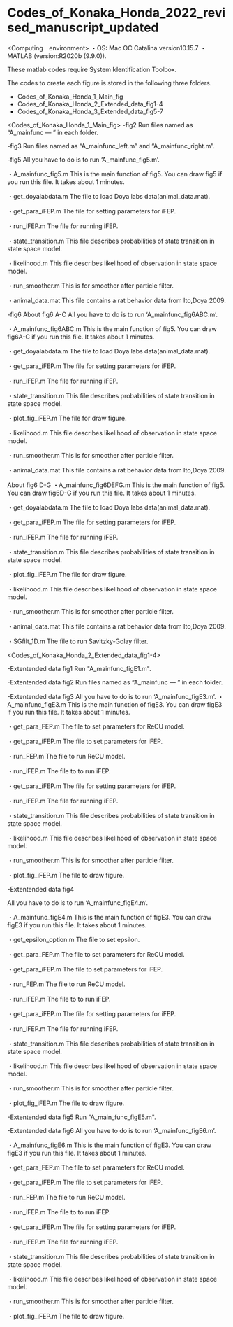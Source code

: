 # Codes_of_Konaka_Honda_2022_revised_manuscript_updated


<Computing　environment>
・OS: Mac OC Catalina version10.15.7
・MATLAB (version:R2020b (9.9.0)).

These matlab codes require System Identification Toolbox.

The codes to create each figure is stored in the following three folders.
- Codes_of_Konaka_Honda_1_Main_fig
- Codes_of_Konaka_Honda_2_Extended_data_fig1-4
- Codes_of_Konaka_Honda_3_Extended_data_fig5-7

<Codes_of_Konaka_Honda_1_Main_fig>
-fig2
 Run files named as  “A_mainfunc — ” in each folder.

-fig3
 Run files named as  “A_mainfunc_left.m” and “A_mainfunc_right.m”.

-fig5
 All you have to do is to run ‘A_mainfunc_fig5.m’.

 ・A_mainfunc_fig5.m
 This is the main function of fig5. You can draw fig5 if you run this file.
 It takes about 1 minutes.

 ・get_doyalabdata.m
 The file to load Doya labs data(animal_data.mat).

 ・get_para_iFEP.m
 The file for setting parameters for iFEP.

 ・run_iFEP.m
 The file for running iFEP.

 ・state_transition.m
 This file describes probabilities of state transition in state space model.

 ・likelihood.m
 This file describes likelihood of observation in state space model.

 ・run_smoother.m
 This is for smoother after particle filter.

 ・animal_data.mat
  This file contains a rat behavior data from Ito,Doya 2009.
  
-fig6
  About fig6 A-C
  All you have to do is to run ‘A_mainfunc_fig6ABC.m’.

 ・A_mainfunc_fig6ABC.m
 This is the main function of fig5. You can draw fig6A-C if you run this file.
 It takes about 1 minutes.

 ・get_doyalabdata.m
 The file to load Doya labs data(animal_data.mat).

 ・get_para_iFEP.m
 The file for setting parameters for iFEP.

 ・run_iFEP.m
 The file for running iFEP.

 ・state_transition.m
 This file describes probabilities of state transition in state space model.

 ・plot_fig_iFEP.m
 The file for draw figure.

 ・likelihood.m
 This file describes likelihood of observation in state space model.

 ・run_smoother.m
 This is for smoother after particle filter.

 ・animal_data.mat
 This file contains a rat behavior data from Ito,Doya 2009.

  
About fig6 D-G 
 ・A_mainfunc_fig6DEFG.m
 This is the main function of fig5. You can draw fig6D-G if you run this file.
 It takes about 1 minutes.

 ・get_doyalabdata.m
 The file to load Doya labs data(animal_data.mat).

 ・get_para_iFEP.m
 The file for setting parameters for iFEP.

 ・run_iFEP.m
 The file for running iFEP.

 ・state_transition.m
 This file describes probabilities of state transition in state space model.

 ・plot_fig_iFEP.m
 The file for draw figure.

 ・likelihood.m
 This file describes likelihood of observation in state space model.

 ・run_smoother.m
 This is for smoother after particle filter.

 ・animal_data.mat
 This file contains a rat behavior data from Ito,Doya 2009.

 ・SGfilt_1D.m
 The file to run Savitzky-Golay filter.

<Codes_of_Konaka_Honda_2_Extended_data_fig1-4>

-Extentended data fig1
 Run "A_mainfunc_figE1.m".
 
-Extentended data fig2
 Run files named as  “A_mainfunc — ” in each folder.
 
-Extentended data fig3
 All you have to do is to run ‘A_mainfunc_figE3.m’.
 ・A_mainfunc_figE3.m
 This is the main function of figE3. You can draw figE3 if you run this file.
 It takes about 1 minutes.

 ・get_para_FEP.m
 The file to set parameters for ReCU model.

 ・get_para_iFEP.m
 The file to set parameters for iFEP.

 ・run_FEP.m
 The file to run ReCU model.

 ・run_iFEP.m
 The file to to run iFEP.

 ・get_para_iFEP.m
 The file for setting parameters for iFEP.

 ・run_iFEP.m
 The file for running iFEP.

 ・state_transition.m
 This file describes probabilities of state transition in state space model.

 ・likelihood.m
 This file describes likelihood of observation in state space model.

 ・run_smoother.m
 This is for smoother after particle filter.

 ・plot_fig_iFEP.m
 The file to draw figure.


-Extentended data fig4

 All you have to do is to run ‘A_mainfunc_figE4.m’.

 ・A_mainfunc_figE4.m
 This is the main function of figE3. You can draw figE3 if you run this file.
 It takes about 1 minutes.

 ・get_epsilon_option.m
 The file to set epsilon.

 ・get_para_FEP.m
 The file to set parameters for ReCU model.

 ・get_para_iFEP.m
 The file to set parameters for iFEP.

 ・run_FEP.m
 The file to run ReCU model.

 ・run_iFEP.m
 The file to to run iFEP.

 ・get_para_iFEP.m
 The file for setting parameters for iFEP.

 ・run_iFEP.m
 The file for running iFEP.

 ・state_transition.m
 This file describes probabilities of state transition in state space model.

 ・likelihood.m
 This file describes likelihood of observation in state space model.

 ・run_smoother.m
 This is for smoother after particle filter.

 ・plot_fig_iFEP.m
 The file to draw figure.


-Extentended data fig5
 Run "A_main_func_figE5.m".
 
-Extentended data fig6
 All you have to do is to run ‘A_mainfunc_figE6.m’.

 ・A_mainfunc_figE6.m
 This is the main function of figE3. You can draw figE3 if you run this file.
 It takes about 1 minutes.

 ・get_para_FEP.m
 The file to set parameters for ReCU model.

 ・get_para_iFEP.m
 The file to set parameters for iFEP.

 ・run_FEP.m
 The file to run ReCU model.

 ・run_iFEP.m
 The file to to run iFEP.

 ・get_para_iFEP.m
 The file for setting parameters for iFEP.

 ・run_iFEP.m
 The file for running iFEP.

 ・state_transition.m
 This file describes probabilities of state transition in state space model.

 ・likelihood.m
 This file describes likelihood of observation in state space model.

 ・run_smoother.m
 This is for smoother after particle filter.

 ・plot_fig_iFEP.m 
 The file to draw figure.
 



